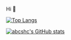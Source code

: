 Hi 👋

[![Top Langs](https://github-readme-stats.vercel.app/api/top-langs/?username=abcshc)](https://github.com/anuraghazra/github-readme-stats)

[![abcshc's GitHub stats](https://github-readme-stats.vercel.app/api?username=abcshc&hide=stars,contribs)](https://github.com/anuraghazra/github-readme-stats)


